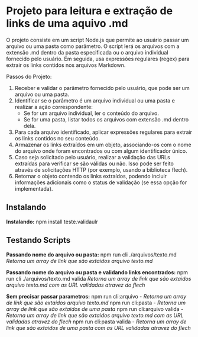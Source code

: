 # Projeto para leitura e extração de links de uma aquivo .md
O projeto consiste em um script Node.js que permite ao usuário passar um arquivo ou uma pasta como parâmetro. O script lerá os arquivos com a extensão .md dentro da pasta especificada ou o arquivo individual fornecido pelo usuário. Em seguida, usa expressões regulares (regex) para extrair os links contidos nos arquivos Markdown.

Passos do Projeto:

1. Receber e validar o parâmetro fornecido pelo usuário, que pode ser um arquivo ou uma pasta.
2. Identificar se o parâmetro é um arquivo individual ou uma pasta e realizar a ação correspondente:
    - Se for um arquivo individual, ler o conteúdo do arquivo.
    - Se for uma pasta, listar todos os arquivos com extensão .md dentro dela.
3. Para cada arquivo identificado, aplicar expressões regulares para extrair os links contidos no seu conteúdo.
4. Armazenar os links extraídos em um objeto, associando-os com o nome do arquivo onde foram encontrados ou com algum identificador único.
5. Caso seja solicitado pelo usuário, realizar a validação das URLs extraídas para verificar se são válidas ou não. Isso pode ser feito através de solicitações HTTP (por exemplo, usando a biblioteca flech).
6. Retornar o objeto contendo os links extraídos, podendo incluir informações adicionais como o status de validação (se essa opção for implementada).

## Instalando
**Instalando:** npm install teste.validaulr

## Testando Scripts
**Passando nome do arquivo ou pasta:** 
npm run cli ./arquivos/texto.md
*Retorna um array de link que são extaidos arquivo texto.md*

**Passando nome do arquivo ou pasta e validando links encontrados:** 
npm run cli ./arquivos/texto.md valida
*Retorna um array de link que são extaidos arquivo texto.md com as URL validadas atravez do flech*

**Sem precisar passar parametros:** 
npm run cli:arquivo - *Retorna um array de link que são extaidos arquivo texto.md*
npm run cli:pasta - *Retorna um array de link que são extaidos de uma pasta*
npm run cli:arquivo valida - *Retorna um array de link que são extaidos arquivo texto.md  com as URL validadas atravez do flech*
npm run cli:pasta valida - *Retorna um array de link que são extaidos de uma pasta  com as URL validadas atravez do flech*